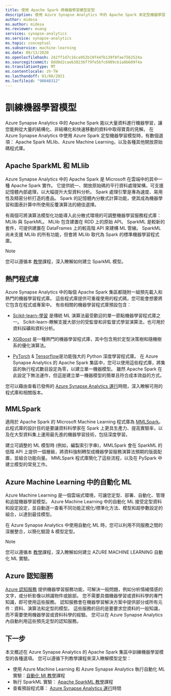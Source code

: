 ```yaml
---
title: 使用 Apache Spark 將機器學習模型定型
description: 使用 Azure Synapse Analytics 中的 Apache Spark 來定型機器學習模型
author: midesa
ms.author: midesa
ms.reviewer: euang
services: synapse-analytics
ms.service: synapse-analytics
ms.topic: conceptual
ms.subservice: machine-learning
ms.date: 09/13/2020
ms.openlocfilehash: 242ff1d7c16ca952b19f44fb139f8fae7562524a
ms.sourcegitcommit: 8dd8d2caeb38236f79fe5bfc6909cb1a8b609f4a
ms.translationtype: MT
ms.contentlocale: zh-TW
ms.lasthandoff: 01/08/2021
ms.locfileid: "98048312"
---
```

# <a name="train-machine-learning-models"></a>訓練機器學習模型
Azure Synapse Analytics 中的 Apache Spark 能以大量資料進行機器學習，讓您能夠從大量的結構化、非結構化和快速移動的資料中取得寶貴的見解。 在 Azure Synapse Analytics 中使用 Azure Spark 定型機器學習模型時，有數個選項： Apache Spark MLlib、Azure Machine Learning，以及各種其他開放原始碼程式庫。 

## <a name="apache-sparkml-and-mllib"></a>Apache SparkML 和 MLlib
Azure Synapse Analytics 中的 Apache Spark 是 Microsoft 在雲端中的其中一種 Apache Spark 實作。 它提供統一、開放原始碼的平行資料處理架構，可支援記憶體內部處理，以大幅提升大型資料分析。 Spark 處理引擎是專為速度、易用性及精密分析打造的產品。 Spark 的記憶體內分散式計算功能，使其成為機器學習和圖表計算中所使用反覆演算法的絕佳選擇。 

有兩個可將演算法模型化功能導入此分散式環境的可調整機器學習服務程式庫：MLlib 與 SparkML。 MLlib 包含建置在 RDD 上的原始 API。 SparkML 是較新的套件，可提供建置在 DataFrames 上的較高階 API 來建構 ML 管線。 SparkML 尚未支援 MLlib 的所有功能，但會將 MLlib 取代為 Spark 的標準機器學習程式庫。

> [!NOTE]
> 
> 您可以遵循本 [教學](../spark/apache-spark-azure-machine-learning-tutorial.md)課程，深入瞭解如何建立 SparkML 模型。

## <a name="popular-libraries"></a>熱門程式庫
Azure Synapse Analytics 中的每個 Apache Spark 集區都隨附一組預先載入和熱門的機器學習程式庫。 這些程式庫提供可重複使用的程式碼，您可能會想要將它包含在程式或專案中。 有些相關的機器學習程式庫預設包含：
- [Scikit-learn-學習](https://scikit-learn.org/stable/index.html) 是傳統 ML 演算法最受歡迎的單一節點機器學習程式庫之一。 Scikit-learn-瞭解支援大部分的受監督和非監督式學習演算法，也可用於資料採礦和資料分析。
  
- [XGBoost](https://xgboost.readthedocs.io/en/latest/) 是一種熱門的機器學習程式庫，其中包含用於定型決策樹和隨機樹系的優化演算法。 
  
- [PyTorch](https://pytorch.org/)  & [Tensorflow](https://www.tensorflow.org/)是功能強大的 Python 深度學習程式庫。 在 Azure Synapse Analytics 的 Apache Spark 集區中，您可以使用這些程式庫，將集區的執行程式數目設定為零，以建立單一機器模型。 雖然 Apache Spark 在此設定下無法運作，但這是建立單一機器模型的簡單且符合成本效益的方式。

您可以藉由查看已發佈的 [Azure Synapse Analytics 運行](../spark/apache-spark-version-support.md)時間，深入瞭解可用的程式庫和相關版本。

## <a name="mmlspark"></a>MMLSpark
適用於 Apache Spark 的 Microsoft Machine Learning 程式庫為 [MMLSpark](https://github.com/Azure/mmlspark)。 此程式庫的設計目的是要讓資料科學家在 Spark 上更具生產力、提高實驗率，以及在大型資料集上運用最先進的機器學習技術，包括深度學習。 

建立可調整的 ML 模型時 (例如，編製索引字串)，MMLSpark 會在 SparkML 的低階 API 上提供一個層級，將資料強制轉型成機器學習服務演算法預期的版面配置，並組合功能向量。 MMLSpark 程式庫簡化了這些流程，以及在 PySpark 中建立模型的常見工作。

## <a name="automated-ml-in-azure-machine-learning"></a>Azure Machine Learning 中的自動化 ML 
Azure Machine Learning 是一個雲端式環境，可讓您定型、部署、自動化、管理和追蹤機器學習模型。 Azure Machine Learning 中的自動化 ML 接受定型資料和設定設定，並自動逐一查看不同功能正規化/標準化方法、模型和超參數設定的組合，以達到最佳模型。 

在 Azure Synapse Analytics 中使用自動化 ML 時，您可以利用不同服務之間的深層整合，以簡化驗證 & 模型定型。 

> [!NOTE]
> 
> 您可以遵循本 [教學](./spark/../apache-spark-azure-machine-learning-tutorial.md)課程，深入瞭解如何建立 AZURE MACHINE LEARNING 自動化 ML 實驗。

## <a name="azure-cognitive-services"></a>Azure 認知服務
[Azure 認知服務](https://docs.microsoft.com/azure/cognitive-services/what-are-cognitive-services) 提供機器學習服務功能，可解決一般問題，例如分析情緒情感的文字，或分析影像以辨識物件或臉部。 您不需要具備機器學習或資料科學的專門知識，即可使用這些服務。 認知服務會在機器學習解決方案中提供部分或所有元件：資料、演算法和定型的模型。 這些服務的目的是要要求您資料的一般知識，而不需要使用機器學習或資料科學的經驗。 您可以在 Azure Synapse Analytics 內自動利用這些預先定型的認知服務。

## <a name="next-steps"></a>下一步
本文概述在 Azure Synapse Analytics 的 Apache Spark 集區中訓練機器學習模型的各種選項。 您可以遵循下列教學課程來深入瞭解模型定型：

- 使用 Azure Machine Learning 和 Azure Synapse Analytics 執行自動化 ML 實驗：[自動化 Ml 教學](../spark/apache-spark-azure-machine-learning-tutorial.md)課程 
- 執行 SparkML 實驗： [Apache SparkML 教學](../spark/apache-spark-machine-learning-mllib-notebook.md)課程
- 查看預設程式庫： [Azure Synapse Analytics 運行](../spark/apache-spark-version-support.md)時間
